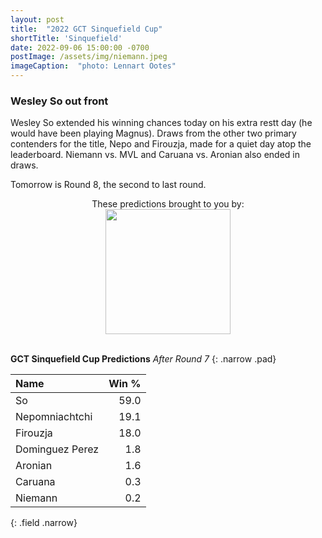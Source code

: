 ```yaml
---
layout: post
title:  "2022 GCT Sinquefield Cup"
shortTitle: 'Sinquefield'
date: 2022-09-06 15:00:00 -0700
postImage: /assets/img/niemann.jpeg
imageCaption:  "photo: Lennart Ootes"
---
```

<style>

    .field td {padding: 3px 3px; }
    .field th {padding: 3px 3px; }
    .narrow {width: 50%; margin: auto;}
    .post-header{
        margin-bottom: 10px;
    }
    .post-title{
        margin-bottom: 10px;
    }
    .pad{
        padding: 5px;
    }
.postImage {
  display: block;
  text-align: center;
  margin-left: auto;
  margin-right: auto;
  font-size: 12px;
  max-height: 300px;
  padding-top: 0px;
}

.postImage img {
  height: auto;
  max-height: 300px;
}

.caption {
  display: block;
  text-align: center;
  margin-left: auto;
  margin-right: auto;
  font-size: 12px;
}

.yt {
  display: block;
  margin: 0 auto;
}

.chessable-logo {
display: flex;
justify-content: center;
}
.sponsor {
  text-align: center;
}
}
</style>

<script src="https://cdn.plot.ly/plotly-latest.min.js"></script> 

### Wesley So out front

Wesley So extended his winning chances today on his extra restt day (he would have been playing Magnus). Draws from the other two primary contenders for the title, Nepo and Firouzja, made for a quiet day atop the leaderboard. Niemann vs. MVL and Caruana vs. Aronian also ended in draws.

Tomorrow is Round 8, the second to last round.

<div class = 'sponsor' style="width:400px; margin:0 auto;">
These predictions brought to you by:
  <div class = 'chessable-logo' >
    <a href = 'https://chessable.com?utm_source=pawnalyze&utm_medium=partner' >
    <img src='/assets/img/chessable.webp' width = '200' style= "margin:0 auto;">
    </a>
  </div>
</div>

<br>

**GCT Sinquefield Cup Predictions**
*After Round 7*
{: .narrow .pad}

| Name            | Win % |
|:----------------|------:|
| So              |    59.0 |
| Nepomniachtchi  |    19.1 |
| Firouzja        |    18.0 |
| Dominguez Perez |     1.8 |
| Aronian         |     1.6 |
| Caruana         |     0.3 |
| Niemann         |     0.2 |
{: .field .narrow}

<div>                            <div id="0632b25e-9b69-4077-a2b5-9d0023ccfcd0" class="plotly-graph-div" style="height:100%; width:100%;"></div>            <script type="text/javascript">                                    window.PLOTLYENV=window.PLOTLYENV || {};                                    if (document.getElementById("0632b25e-9b69-4077-a2b5-9d0023ccfcd0")) {                    Plotly.newPlot(                        "0632b25e-9b69-4077-a2b5-9d0023ccfcd0",                        [{"alignmentgroup":"True","hovertemplate":"Win %{y}%","legendgroup":"Carlsen","marker":{"color":"rgb(229, 134, 6)","pattern":{"shape":""}},"name":"Carlsen","offsetgroup":"Carlsen","orientation":"v","showlegend":true,"textposition":"auto","x":["Pre","Round 1","Round 2","Round 3"],"xaxis":"x","y":[38.4,56.5,55.5,27.56],"yaxis":"y","type":"bar"},{"alignmentgroup":"True","hovertemplate":"Win %{y}%","legendgroup":"Nepomniachtchi","marker":{"color":"rgb(93, 105, 177)","pattern":{"shape":""}},"name":"Nepomniachtchi","offsetgroup":"Nepomniachtchi","orientation":"v","showlegend":true,"textposition":"auto","x":["Pre","Round 1","Round 2","Round 3","Round 4","Round 5","Round 6","Round 7"],"xaxis":"x","y":[12.6,5.1,8.6,13.44,35.42,40.57,20.9,19.08],"yaxis":"y","type":"bar"},{"alignmentgroup":"True","hovertemplate":"Win %{y}%","legendgroup":"Firouzja","marker":{"color":"rgb(82, 188, 163)","pattern":{"shape":""}},"name":"Firouzja","offsetgroup":"Firouzja","orientation":"v","showlegend":true,"textposition":"auto","x":["Pre","Round 1","Round 2","Round 3","Round 4","Round 5","Round 6","Round 7"],"xaxis":"x","y":[10.7,7.6,3.4,8.52,8.4,9.79,17.4,17.97],"yaxis":"y","type":"bar"},{"alignmentgroup":"True","hovertemplate":"Win %{y}%","legendgroup":"So","marker":{"color":"rgb(153, 201, 69)","pattern":{"shape":""}},"name":"So","offsetgroup":"So","orientation":"v","showlegend":true,"textposition":"auto","x":["Pre","Round 1","Round 2","Round 3","Round 4","Round 5","Round 6","Round 7"],"xaxis":"x","y":[7.5,7.0,8.4,21.14,30.12,27.06,54.0,59.05],"yaxis":"y","type":"bar"},{"alignmentgroup":"True","hovertemplate":"Win %{y}%","legendgroup":"Caruana","marker":{"color":"rgb(204, 97, 176)","pattern":{"shape":""}},"name":"Caruana","offsetgroup":"Caruana","orientation":"v","showlegend":true,"textposition":"auto","x":["Pre","Round 1","Round 2","Round 3","Round 4","Round 5","Round 6","Round 7"],"xaxis":"x","y":[7.2,6.8,5.3,1.67,6.06,6.13,1.8,0.27],"yaxis":"y","type":"bar"},{"alignmentgroup":"True","hovertemplate":"Win %{y}%","legendgroup":"Vachier-Lagrave","marker":{"color":"rgb(36, 121, 108)","pattern":{"shape":""}},"name":"Vachier-Lagrave","offsetgroup":"Vachier-Lagrave","orientation":"v","showlegend":true,"textposition":"auto","x":["Pre","Round 1","Round 2","Round 3","Round 4","Round 5"],"xaxis":"x","y":[7.0,5.9,5.1,7.47,2.92,1.46],"yaxis":"y","type":"bar"},{"alignmentgroup":"True","hovertemplate":"Win %{y}%","legendgroup":"Mamedyarov","marker":{"color":"rgb(218, 165, 27)","pattern":{"shape":""}},"name":"Mamedyarov","offsetgroup":"Mamedyarov","orientation":"v","showlegend":true,"textposition":"auto","x":["Pre","Round 1","Round 2","Round 3","Round 4","Round 5"],"xaxis":"x","y":[6.0,4.1,1.6,1.0,1.86,1.21],"yaxis":"y","type":"bar"},{"alignmentgroup":"True","hovertemplate":"Win %{y}%","legendgroup":"Aronian","marker":{"color":"rgb(47, 138, 196)","pattern":{"shape":""}},"name":"Aronian","offsetgroup":"Aronian","orientation":"v","showlegend":true,"textposition":"auto","x":["Pre","Round 1","Round 2","Round 3","Round 4","Round 5","Round 6","Round 7"],"xaxis":"x","y":[4.3,3.6,3.9,1.81,1.8,1.6,2.5,1.64],"yaxis":"y","type":"bar"},{"alignmentgroup":"True","hovertemplate":"Win %{y}%","legendgroup":"Dominguez Perez","marker":{"color":"rgb(118, 78, 159)","pattern":{"shape":""}},"name":"Dominguez Perez","offsetgroup":"Dominguez Perez","orientation":"v","showlegend":true,"textposition":"auto","x":["Pre","Round 1","Round 2","Round 3","Round 4","Round 5","Round 6","Round 7"],"xaxis":"x","y":[4.1,2.4,4.8,4.15,6.48,4.07,3.1,1.78],"yaxis":"y","type":"bar"},{"alignmentgroup":"True","hovertemplate":"Win %{y}%","legendgroup":"Niemann","marker":{"color":"rgb(237, 100, 90)","pattern":{"shape":""}},"name":"Niemann","offsetgroup":"Niemann","orientation":"v","showlegend":true,"textposition":"auto","x":["Pre","Round 1","Round 2","Round 3","Round 4","Round 5","Round 6","Round 7"],"xaxis":"x","y":[2.2,1.0,3.4,13.24,6.94,8.11,0.3,0.21],"yaxis":"y","type":"bar"}],                        {"barmode":"relative","hovermode":"x unified","legend":{"title":{"text":"Name"},"tracegroupgap":0,"traceorder":"reversed"},"margin":{"t":60},"template":{"data":{"barpolar":[{"marker":{"line":{"color":"white","width":0.5},"pattern":{"fillmode":"overlay","size":10,"solidity":0.2}},"type":"barpolar"}],"bar":[{"error_x":{"color":"rgb(36,36,36)"},"error_y":{"color":"rgb(36,36,36)"},"marker":{"line":{"color":"white","width":0.5},"pattern":{"fillmode":"overlay","size":10,"solidity":0.2}},"type":"bar"}],"carpet":[{"aaxis":{"endlinecolor":"rgb(36,36,36)","gridcolor":"white","linecolor":"white","minorgridcolor":"white","startlinecolor":"rgb(36,36,36)"},"baxis":{"endlinecolor":"rgb(36,36,36)","gridcolor":"white","linecolor":"white","minorgridcolor":"white","startlinecolor":"rgb(36,36,36)"},"type":"carpet"}],"choropleth":[{"colorbar":{"outlinewidth":1,"tickcolor":"rgb(36,36,36)","ticks":"outside"},"type":"choropleth"}],"contourcarpet":[{"colorbar":{"outlinewidth":1,"tickcolor":"rgb(36,36,36)","ticks":"outside"},"type":"contourcarpet"}],"contour":[{"colorbar":{"outlinewidth":1,"tickcolor":"rgb(36,36,36)","ticks":"outside"},"colorscale":[[0.0,"#440154"],[0.1111111111111111,"#482878"],[0.2222222222222222,"#3e4989"],[0.3333333333333333,"#31688e"],[0.4444444444444444,"#26828e"],[0.5555555555555556,"#1f9e89"],[0.6666666666666666,"#35b779"],[0.7777777777777778,"#6ece58"],[0.8888888888888888,"#b5de2b"],[1.0,"#fde725"]],"type":"contour"}],"heatmapgl":[{"colorbar":{"outlinewidth":1,"tickcolor":"rgb(36,36,36)","ticks":"outside"},"colorscale":[[0.0,"#440154"],[0.1111111111111111,"#482878"],[0.2222222222222222,"#3e4989"],[0.3333333333333333,"#31688e"],[0.4444444444444444,"#26828e"],[0.5555555555555556,"#1f9e89"],[0.6666666666666666,"#35b779"],[0.7777777777777778,"#6ece58"],[0.8888888888888888,"#b5de2b"],[1.0,"#fde725"]],"type":"heatmapgl"}],"heatmap":[{"colorbar":{"outlinewidth":1,"tickcolor":"rgb(36,36,36)","ticks":"outside"},"colorscale":[[0.0,"#440154"],[0.1111111111111111,"#482878"],[0.2222222222222222,"#3e4989"],[0.3333333333333333,"#31688e"],[0.4444444444444444,"#26828e"],[0.5555555555555556,"#1f9e89"],[0.6666666666666666,"#35b779"],[0.7777777777777778,"#6ece58"],[0.8888888888888888,"#b5de2b"],[1.0,"#fde725"]],"type":"heatmap"}],"histogram2dcontour":[{"colorbar":{"outlinewidth":1,"tickcolor":"rgb(36,36,36)","ticks":"outside"},"colorscale":[[0.0,"#440154"],[0.1111111111111111,"#482878"],[0.2222222222222222,"#3e4989"],[0.3333333333333333,"#31688e"],[0.4444444444444444,"#26828e"],[0.5555555555555556,"#1f9e89"],[0.6666666666666666,"#35b779"],[0.7777777777777778,"#6ece58"],[0.8888888888888888,"#b5de2b"],[1.0,"#fde725"]],"type":"histogram2dcontour"}],"histogram2d":[{"colorbar":{"outlinewidth":1,"tickcolor":"rgb(36,36,36)","ticks":"outside"},"colorscale":[[0.0,"#440154"],[0.1111111111111111,"#482878"],[0.2222222222222222,"#3e4989"],[0.3333333333333333,"#31688e"],[0.4444444444444444,"#26828e"],[0.5555555555555556,"#1f9e89"],[0.6666666666666666,"#35b779"],[0.7777777777777778,"#6ece58"],[0.8888888888888888,"#b5de2b"],[1.0,"#fde725"]],"type":"histogram2d"}],"histogram":[{"marker":{"line":{"color":"white","width":0.6}},"type":"histogram"}],"mesh3d":[{"colorbar":{"outlinewidth":1,"tickcolor":"rgb(36,36,36)","ticks":"outside"},"type":"mesh3d"}],"parcoords":[{"line":{"colorbar":{"outlinewidth":1,"tickcolor":"rgb(36,36,36)","ticks":"outside"}},"type":"parcoords"}],"pie":[{"automargin":true,"type":"pie"}],"scatter3d":[{"line":{"colorbar":{"outlinewidth":1,"tickcolor":"rgb(36,36,36)","ticks":"outside"}},"marker":{"colorbar":{"outlinewidth":1,"tickcolor":"rgb(36,36,36)","ticks":"outside"}},"type":"scatter3d"}],"scattercarpet":[{"marker":{"colorbar":{"outlinewidth":1,"tickcolor":"rgb(36,36,36)","ticks":"outside"}},"type":"scattercarpet"}],"scattergeo":[{"marker":{"colorbar":{"outlinewidth":1,"tickcolor":"rgb(36,36,36)","ticks":"outside"}},"type":"scattergeo"}],"scattergl":[{"marker":{"colorbar":{"outlinewidth":1,"tickcolor":"rgb(36,36,36)","ticks":"outside"}},"type":"scattergl"}],"scattermapbox":[{"marker":{"colorbar":{"outlinewidth":1,"tickcolor":"rgb(36,36,36)","ticks":"outside"}},"type":"scattermapbox"}],"scatterpolargl":[{"marker":{"colorbar":{"outlinewidth":1,"tickcolor":"rgb(36,36,36)","ticks":"outside"}},"type":"scatterpolargl"}],"scatterpolar":[{"marker":{"colorbar":{"outlinewidth":1,"tickcolor":"rgb(36,36,36)","ticks":"outside"}},"type":"scatterpolar"}],"scatter":[{"marker":{"colorbar":{"outlinewidth":1,"tickcolor":"rgb(36,36,36)","ticks":"outside"}},"type":"scatter"}],"scatterternary":[{"marker":{"colorbar":{"outlinewidth":1,"tickcolor":"rgb(36,36,36)","ticks":"outside"}},"type":"scatterternary"}],"surface":[{"colorbar":{"outlinewidth":1,"tickcolor":"rgb(36,36,36)","ticks":"outside"},"colorscale":[[0.0,"#440154"],[0.1111111111111111,"#482878"],[0.2222222222222222,"#3e4989"],[0.3333333333333333,"#31688e"],[0.4444444444444444,"#26828e"],[0.5555555555555556,"#1f9e89"],[0.6666666666666666,"#35b779"],[0.7777777777777778,"#6ece58"],[0.8888888888888888,"#b5de2b"],[1.0,"#fde725"]],"type":"surface"}],"table":[{"cells":{"fill":{"color":"rgb(237,237,237)"},"line":{"color":"white"}},"header":{"fill":{"color":"rgb(217,217,217)"},"line":{"color":"white"}},"type":"table"}]},"layout":{"annotationdefaults":{"arrowhead":0,"arrowwidth":1},"autotypenumbers":"strict","coloraxis":{"colorbar":{"outlinewidth":1,"tickcolor":"rgb(36,36,36)","ticks":"outside"}},"colorscale":{"diverging":[[0.0,"rgb(103,0,31)"],[0.1,"rgb(178,24,43)"],[0.2,"rgb(214,96,77)"],[0.3,"rgb(244,165,130)"],[0.4,"rgb(253,219,199)"],[0.5,"rgb(247,247,247)"],[0.6,"rgb(209,229,240)"],[0.7,"rgb(146,197,222)"],[0.8,"rgb(67,147,195)"],[0.9,"rgb(33,102,172)"],[1.0,"rgb(5,48,97)"]],"sequential":[[0.0,"#440154"],[0.1111111111111111,"#482878"],[0.2222222222222222,"#3e4989"],[0.3333333333333333,"#31688e"],[0.4444444444444444,"#26828e"],[0.5555555555555556,"#1f9e89"],[0.6666666666666666,"#35b779"],[0.7777777777777778,"#6ece58"],[0.8888888888888888,"#b5de2b"],[1.0,"#fde725"]],"sequentialminus":[[0.0,"#440154"],[0.1111111111111111,"#482878"],[0.2222222222222222,"#3e4989"],[0.3333333333333333,"#31688e"],[0.4444444444444444,"#26828e"],[0.5555555555555556,"#1f9e89"],[0.6666666666666666,"#35b779"],[0.7777777777777778,"#6ece58"],[0.8888888888888888,"#b5de2b"],[1.0,"#fde725"]]},"colorway":["#1F77B4","#FF7F0E","#2CA02C","#D62728","#9467BD","#8C564B","#E377C2","#7F7F7F","#BCBD22","#17BECF"],"font":{"color":"rgb(36,36,36)"},"geo":{"bgcolor":"white","lakecolor":"white","landcolor":"white","showlakes":true,"showland":true,"subunitcolor":"white"},"hoverlabel":{"align":"left"},"hovermode":"closest","mapbox":{"style":"light"},"paper_bgcolor":"white","plot_bgcolor":"white","polar":{"angularaxis":{"gridcolor":"rgb(232,232,232)","linecolor":"rgb(36,36,36)","showgrid":false,"showline":true,"ticks":"outside"},"bgcolor":"white","radialaxis":{"gridcolor":"rgb(232,232,232)","linecolor":"rgb(36,36,36)","showgrid":false,"showline":true,"ticks":"outside"}},"scene":{"xaxis":{"backgroundcolor":"white","gridcolor":"rgb(232,232,232)","gridwidth":2,"linecolor":"rgb(36,36,36)","showbackground":true,"showgrid":false,"showline":true,"ticks":"outside","zeroline":false,"zerolinecolor":"rgb(36,36,36)"},"yaxis":{"backgroundcolor":"white","gridcolor":"rgb(232,232,232)","gridwidth":2,"linecolor":"rgb(36,36,36)","showbackground":true,"showgrid":false,"showline":true,"ticks":"outside","zeroline":false,"zerolinecolor":"rgb(36,36,36)"},"zaxis":{"backgroundcolor":"white","gridcolor":"rgb(232,232,232)","gridwidth":2,"linecolor":"rgb(36,36,36)","showbackground":true,"showgrid":false,"showline":true,"ticks":"outside","zeroline":false,"zerolinecolor":"rgb(36,36,36)"}},"shapedefaults":{"fillcolor":"black","line":{"width":0},"opacity":0.3},"ternary":{"aaxis":{"gridcolor":"rgb(232,232,232)","linecolor":"rgb(36,36,36)","showgrid":false,"showline":true,"ticks":"outside"},"baxis":{"gridcolor":"rgb(232,232,232)","linecolor":"rgb(36,36,36)","showgrid":false,"showline":true,"ticks":"outside"},"bgcolor":"white","caxis":{"gridcolor":"rgb(232,232,232)","linecolor":"rgb(36,36,36)","showgrid":false,"showline":true,"ticks":"outside"}},"title":{"x":0.05},"xaxis":{"automargin":true,"gridcolor":"rgb(232,232,232)","linecolor":"rgb(36,36,36)","showgrid":false,"showline":true,"ticks":"outside","title":{"standoff":15},"zeroline":false,"zerolinecolor":"rgb(36,36,36)"},"yaxis":{"automargin":true,"gridcolor":"rgb(232,232,232)","linecolor":"rgb(36,36,36)","showgrid":false,"showline":true,"ticks":"outside","title":{"standoff":15},"zeroline":false,"zerolinecolor":"rgb(36,36,36)"}}},"title":{"text":"Probability of Winning by Round | Pawnalyze.com"},"xaxis":{"anchor":"y","domain":[0.0,1.0],"title":{"text":"Round"}},"yaxis":{"anchor":"x","domain":[0.0,1.0],"range":[0,100],"title":{"text":"Win %"}}},                        {"responsive": true}                    )                };                            </script>        </div>



Follow me on [Twitter][twit] to get notified when I make updates to this page!

[wiki]: https://en.wikipedia.org/wiki/Candidates_Tournament_2022
[twit]: https://twitter.com/pawnalyze
[regs]: https://handbook.fide.com/files/handbook/Regulations_for_the_FIDE_Candidates_Tournament_2022.pdf
[bullet]: https://twitter.com/pawnalyze/status/1542350916409405441?s=20&t=qSrsX6mLumfQwBMFhet1mQ
[model]: https://pawnalyze.com/tournament/2022/02/27/Elo-Rating-Accuracy-Is-Machine-Learning-Better.html
[analysis]: /chess-drama/2022/09/05/Analyzing-Allegations-Niemann-Cheating-Scandal.html
[carlsen-tweet]: https://twitter.com/MagnusCarlsen/status/1566848734616555523?s=20&t=5WQH-N7VuotmKJhuyOQKgg